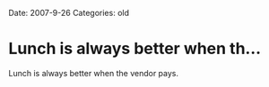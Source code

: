 Date: 2007-9-26
Categories: old

# Lunch is always better when th…

Lunch is always better when the vendor pays.
